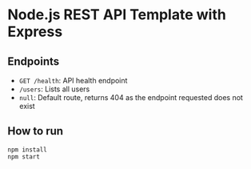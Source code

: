 # Node.js REST API Template with Express



## Endpoints
* `GET /health`:  API health endpoint
* `/users`: Lists all users
* `null`: Default route, returns 404 as the endpoint requested does not exist

## How to run
```
npm install
npm start
```
